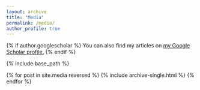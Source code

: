 ```yaml
---
layout: archive
title: "Media"
permalink: /media/
author_profile: true
---
```


{% if author.googlescholar %}
  You can also find my articles on <u><a href="{{author.googlescholar}}">my Google Scholar profile</a>.</u>
{% endif %}

{% include base_path %}

{% for post in site.media reversed %}
  {% include archive-single.html %}
{% endfor %}